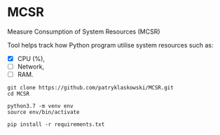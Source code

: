 # MCSR
Measure Consumption of System Resources (MCSR)

Tool helps track how Python program utilise system resources such as:
- [x] CPU (%),
- [ ] Network,
- [ ] RAM.

```
git clone https://github.com/patryklaskowski/MCSR.git 
cd MCSR
```

```
python3.7 -m venv env
source env/bin/activate
```

```
pip install -r requirements.txt
```
